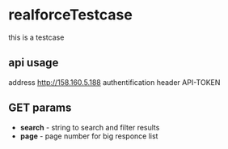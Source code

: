 # realforceTestcase

this is a testcase

## api usage

address http://158.160.5.188
authentification header API-TOKEN

## GET params

- **search** - string to search and filter results
- **page** - page number for big responce list
